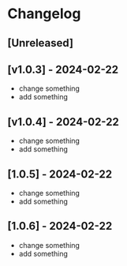 # Changelog

## [Unreleased]

## [v1.0.3] - 2024-02-22

- change something
- add something

## [v1.0.4] - 2024-02-22

- change something
- add something

## [1.0.5] - 2024-02-22

- change something
- add something

## [1.0.6] - 2024-02-22

- change something
- add something
